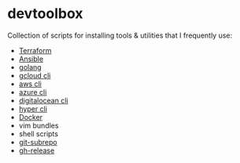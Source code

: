 # devtoolbox
Collection of scripts for installing tools & utilities that I frequently use:
* [Terraform](https://www.terraform.io/)
* [Ansible](https://www.ansible.com/)
* [golang](https://golang.org/)
* [gcloud cli](https://cloud.google.com/sdk/)
* [aws cli](https://aws.amazon.com/cli/)
* [azure cli](https://docs.microsoft.com/en-us/cli/azure/overview)
* [digitalocean cli](https://www.digitalocean.com/community/tutorials/how-to-use-doctl-the-official-digitalocean-command-line-client)
* [hyper cli](https://www.hyper.sh/)
* [Docker](https://docs.docker.com/engine/installation/linux/ubuntu/)
* vim bundles
* shell scripts
* [git-subrepo](https://github.com/ingydotnet/git-subrepo)
* [gh-release](https://github.com/progrium/gh-release)

